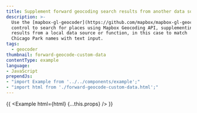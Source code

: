 ```yaml
---
title: Supplement forward geocoding search results from another data source
description: >-
  Use the [mapbox-gl-geocoder](https://github.com/mapbox/mapbox-gl-geocoder)
  control to search for places using Mapbox Geocoding API, supplementing
  results from a local data source or function, in this case to match
  Chicago Park names with text input.
tags:
  - geocoder
thumbnail: forward-geocode-custom-data
contentType: example
language:
- JavaScript
prependJs:
- "import Example from '../../components/example';"
- "import html from './forward-geocode-custom-data.html';"
---
```


{{ <Example html={html} {...this.props} /> }}
